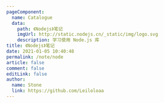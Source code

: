 ```yaml
---
pageComponent:
  name: Catalogue
  data:
    path: 《Nodejs》笔记
    imgUrl: http://static.nodejs.cn/_static/img/logo.svg
    description: 学习使用 Node.js 库
title: 《Nodejs》笔记
date: 2021-01-05 10:40:48
permalink: /note/node
article: false
comment: false
editLink: false
author:
  name: Stone
  link: https://github.com/Leiloloaa
---
```

